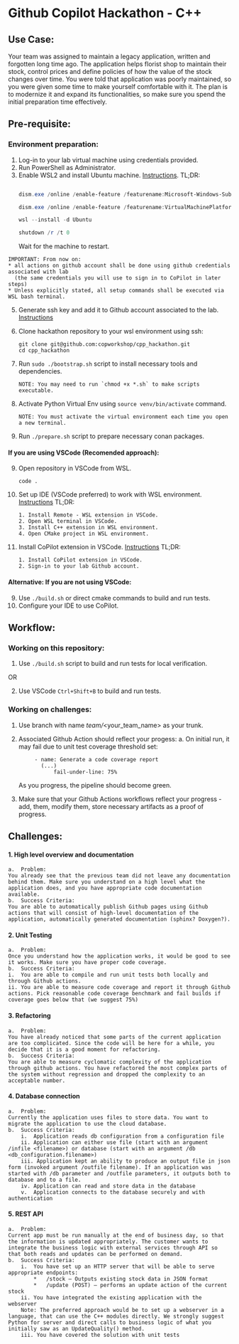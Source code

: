 # Github Copilot Hackathon - C++

## Use Case: 

Your team was assigned to maintain a legacy application, written and forgotten long time ago. The application helps florist shop to maintain their stock, control prices and define policies of how the value of the stock changes over time.
You were told that application was poorly maintained, so you were given some time to make yourself comfortable with it. The plan is to modernize it and expand its functionalities, so make sure you spend the initial preparation time effectively.


## Pre-requisite:

### Environment preparation:
1.	Log-in to your lab virtual machine using credentials provided.
2.	Run PowerShell as Administrator.
3.  Enable WSL2 and install Ubuntu machine. [Instructions](https://docs.microsoft.com/en-us/windows/wsl/install). 
    TL;DR:
    ```powershell

    dism.exe /online /enable-feature /featurename:Microsoft-Windows-Subsystem-Linux /all /norestart

    dism.exe /online /enable-feature /featurename:VirtualMachinePlatform /all /norestart

    wsl --install -d Ubuntu

    shutdown /r /t 0
    ```
    Wait for the machine to restart.

```
IMPORTANT: From now on:
* all actions on github account shall be done using github credentials associated with lab 
  (the same credentials you will use to sign in to CoPilot in later steps)
* Unless explicitly stated, all setup commands shall be executed via WSL bash terminal.
```
    
5.	Generate ssh key and add it to Github account associated to the lab. [Instructions](https://docs.github.com/en/github/authenticating-to-github/connecting-to-github-with-ssh)
6.  Clone hackathon repository to your wsl environment using ssh:
    ```
    git clone git@github.com:copworkshop/cpp_hackathon.git
    cd cpp_hackathon
    ```
7.  Run `sudo ./bootstrap.sh` script to install necessary tools and dependencies.
    ```
    NOTE: You may need to run `chmod +x *.sh` to make scripts executable.
    ```

8.  Activate Python Virtual Env using `source venv/bin/activate` command.
    ```
    NOTE: You must activate the virtual environment each time you open a new terminal.
    ```
9.  Run `./prepare.sh` script to prepare necessary conan packages.

#### If you are using VSCode (Recomended approach):
9. Open repository in VSCode from WSL. 
    ``` 
    code .
    ```
10. Set up IDE (VSCode preferred) to work with WSL environment. [Instructions](https://code.visualstudio.com/docs/cpp/config-wsl)
    TL;DR:
    ```
    1. Install Remote - WSL extension in VSCode.
    2. Open WSL terminal in VSCode.
    3. Install C++ extension in WSL environment.
    4. Open CMake project in WSL environment.
    ```
11. Install CoPilot extension in VSCode. [Instructions](https://marketplace.visualstudio.com/items?itemName=GitHub.copilot)
    TL;DR:
    ```
    1. Install CoPilot extension in VSCode.
    2. Sign-in to your lab Github account.
    ```
#### Alternative: If you are not using VSCode:
9.  Use `./build.sh` or direct cmake commands to build and run tests.
10. Configure your IDE to use CoPilot.


## Workflow:

### Working on this repository:
1. Use `./build.sh` script to build and run tests for local verification.

OR

2. Use VSCode `Ctrl+Shift+B` to build and run tests.


### Working on challenges:
1. Use branch with name *team/*<your_team_name> as your trunk.
2. Associated Github Action should reflect your progess:
    a. On initial run, it may fail due to unit test coverage threshold set:

            
            - name: Generate a code coverage report
              (...)
                  fail-under-line: 75%
    As you progress, the pipeline should become green.
3. Make sure that your Github Actions workflows reflect your progress - add, them, modify them, store necessary artifacts as a proof of progress.


## Challenges:

#### 1.	High level overview and documentation
    a.	Problem: 
    You already see that the previous team did not leave any documentation behind them. Make sure you understand on a high level what the application does, and you have appropriate code documentation available.
    b.	Success Criteria:
    You are able to automatically publish Github pages using Github actions that will consist of high-level documentation of the application, automatically generated documentation (sphinx? Doxygen?). 
#### 2.	Unit Testing
    a.	Problem: 
    Once you understand how the application works, it would be good to see it works. Make sure you have proper code coverage.
    b.	Success Criteria:
    i.	You are able to compile and run unit tests both locally and through Github actions. 
    ii.	You are able to measure code coverage and report it through Github actions. Pick reasonable code coverage benchmark and fail builds if coverage goes below that (we suggest 75%)
#### 3.	Refactoring
    a.	Problem:
    You have already noticed that some parts of the current application are too complicated. Since the code will be here for a while, you decide that it is a good moment for refactoring.
    b.	Success Criteria:
    You are able to measure cyclomatic complexity of the application through github actions. You have refactored the most complex parts of the system without regression and dropped the complexity to an acceptable number.
#### 4.	Database connection
    a.	Problem:
    Currently the application uses files to store data. You want to migrate the application to use the cloud database.
    b.	Success Criteria:
        i.	Application reads db configuration from a configuration file
        ii.	Application can either use file (start with an argument /infile <filename>) or database (start with an argument /db  <db_configuration.filename>)
        iii. Application kept an ability to produce an output file in json form (invoked argument /outfile filename). If an application was started with /db parameter and /outfile parameters, it outputs both to database and to a file.
        iv.	Application can read and store data in the database
        v.	Application connects to the database securely and with authentication

#### 5.	REST API
    a.	Problem:
    Current app must be run manually at the end of business day, so that the information is updated appropriately. The customer wants to integrate the business logic with external services through API so that both reads and updates can be performed on demand. 
    b.	Success Criteria:
        i.	You have set up an HTTP server that will be able to serve appropriate endpoints:
            *	/stock – Outputs existing stock data in JSON format
            *	/update (POST) – performs an update action of the current stock
        ii.	You have integrated the existing application with the webserver 
        Note: The preferred approach would be to set up a webserver in a language, that can use the C++ modules directly. We strongly suggest Python for server and direct calls to business logic of what you initially saw as an UpdateQuality() method.
        iii. You have covered the solution with unit tests

